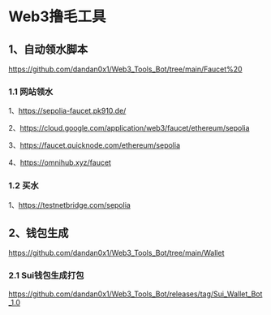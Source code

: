 # Web3撸毛工具
## 1、自动领水脚本

https://github.com/dandan0x1/Web3_Tools_Bot/tree/main/Faucet%20

### 1.1 网站领水
1、https://sepolia-faucet.pk910.de/

2、https://cloud.google.com/application/web3/faucet/ethereum/sepolia

3、https://faucet.quicknode.com/ethereum/sepolia

4、https://omnihub.xyz/faucet

### 1.2 买水
1、https://testnetbridge.com/sepolia


## 2、钱包生成

https://github.com/dandan0x1/Web3_Tools_Bot/tree/main/Wallet

### 2.1 Sui钱包生成打包
https://github.com/dandan0x1/Web3_Tools_Bot/releases/tag/Sui_Wallet_Bot_1.0
